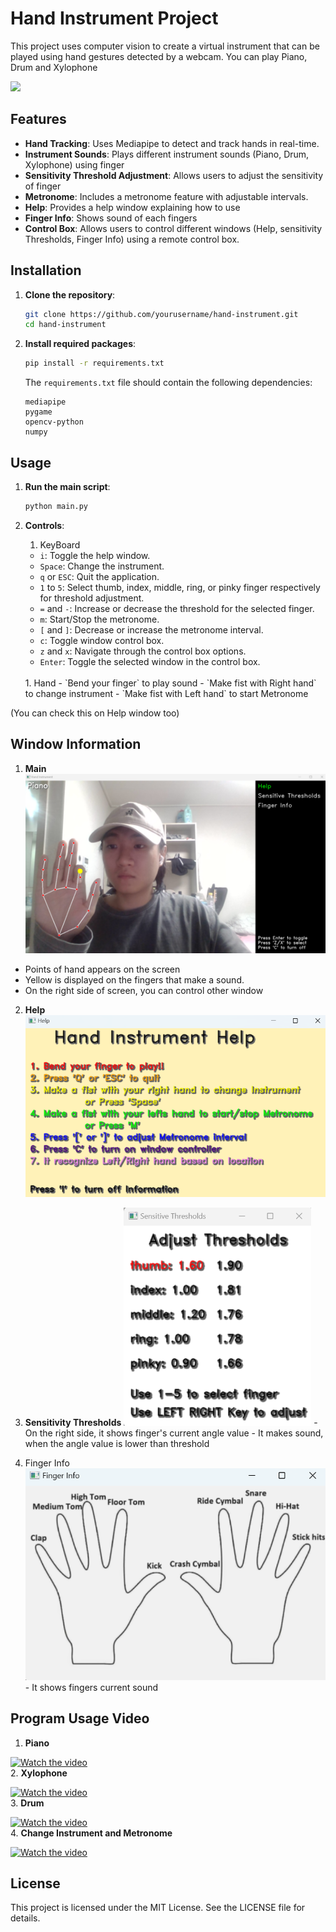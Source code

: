 # Hand Instrument Project

This project uses computer vision to create a virtual instrument that can be played using hand gestures detected by a webcam. You can play Piano, Drum and Xylophone

<img src="resource/image/play.gif">

## Features

- **Hand Tracking**: Uses Mediapipe to detect and track hands in real-time.
- **Instrument Sounds**: Plays different instrument sounds (Piano, Drum, Xylophone) using finger
- **Sensitivity Threshold Adjustment**: Allows users to adjust the sensitivity of finger
- **Metronome**: Includes a metronome feature with adjustable intervals.
- **Help**: Provides a help window explaining how to use 
- **Finger Info**: Shows sound of each fingers
- **Control Box**: Allows users to control different windows (Help, sensitivity Thresholds, Finger Info) using a remote control box.

## Installation

1. **Clone the repository**:
    ```sh
    git clone https://github.com/yourusername/hand-instrument.git
    cd hand-instrument
    ```

2. **Install required packages**:
    ```sh
    pip install -r requirements.txt
    ```
    
    The `requirements.txt` file should contain the following dependencies:
    ```plaintext
    mediapipe
    pygame
    opencv-python
    numpy
    ```

## Usage

1. **Run the main script**:
    ```sh
    python main.py
    ```

2. **Controls**:
    1. KeyBoard
    - `i`: Toggle the help window.
    - `Space`: Change the instrument.
    - `q` or `ESC`: Quit the application.
    - `1` to `5`: Select thumb, index, middle, ring, or pinky finger respectively for threshold adjustment.
    - `=` and `-`: Increase or decrease the threshold for the selected finger.
    - `m`: Start/Stop the metronome.
    - `[` and `]`: Decrease or increase the metronome interval.
    - `c`: Toggle window control box.
    - `z` and `x`: Navigate through the control box options.
    - `Enter`: Toggle the selected window in the control box.
    <br>
    1. Hand
    - `Bend your finger` to play sound
    - `Make fist with Right hand` to change instrument
    - `Make fist with Left hand` to start Metronome

(You can check this on Help window too)

## Window Information

   1. **Main**
    <img src="resource/image/main_window.png">
   - Points of hand appears on the screen
   - Yellow is displayed on the fingers that make a sound.
   - On the right side of screen, you can control other window

   2. **Help**
    <img src="resource/image/help.png">
    <br>
   3. **Sensitivity Thresholds**
    <img src="resource/image/sensitivity_threshold.png" width=300>
    - On the right side, it shows finger's current angle value
    - It makes sound, when the angle value is lower than threshold

   4. Finger Info
    <img src="resource/image/finger_info.png">
    - It shows fingers current sound

## Program Usage Video
   1. **Piano** 
   
   [![Watch the video](https://img.youtube.com/vi/13rA8FfwtO4/0.jpg)](https://youtu.be/13rA8FfwtO4)
    <br>
   2. **Xylophone** 

   [![Watch the video](https://img.youtube.com/vi/0ibOeEEJzJs/0.jpg)](https://youtu.be/0ibOeEEJzJs)
    <br>
   3. **Drum** 

   [![Watch the video](https://img.youtube.com/vi/iskAuhqkUgg/0.jpg)](https://youtu.be/iskAuhqkUgg)
    <br>
   4. **Change Instrument and Metronome** 

   [![Watch the video](https://img.youtube.com/vi/0K80JKxfJ8Q/0.jpg)](https://youtu.be/0K80JKxfJ8Q)
    

## License

This project is licensed under the MIT License. See the LICENSE file for details.

